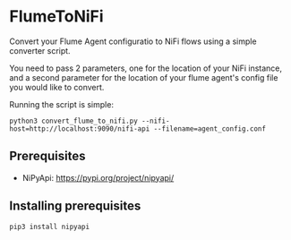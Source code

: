 # FlumeToNiFi
Convert your Flume Agent configuratio to NiFi flows using a simple converter script. 

You need to pass 2 parameters, one for the location of your NiFi instance, and a second parameter for the location of your flume agent's config file you would like to convert. 

Running the script is simple:
```
python3 convert_flume_to_nifi.py --nifi-host=http://localhost:9090/nifi-api --filename=agent_config.conf
```

## Prerequisites
* NiPyApi: https://pypi.org/project/nipyapi/

## Installing prerequisites
```
pip3 install nipyapi
```
